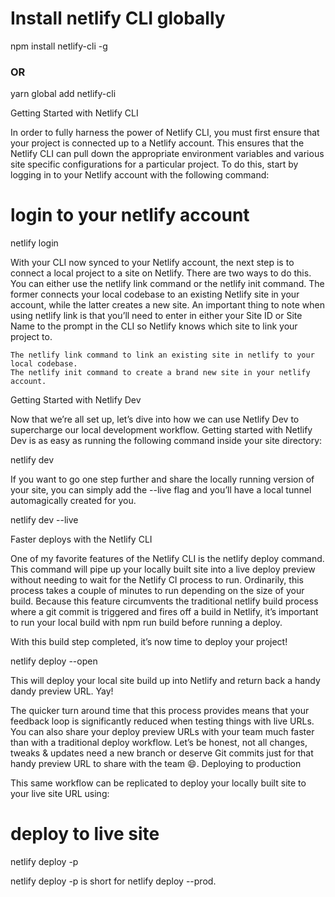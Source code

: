 # Install netlify CLI globally
npm install netlify-cli -g
### OR ### 
yarn global add netlify-cli

Getting Started with Netlify CLI

In order to fully harness the power of Netlify CLI, you must first ensure that your project is connected up to a Netlify account. This ensures that the Netlify CLI can pull down the appropriate environment variables and various site specific configurations for a particular project. To do this, start by logging in to your Netlify account with the following command:

# login to your netlify account
netlify login

With your CLI now synced to your Netlify account, the next step is to connect a local project to a site on Netlify. There are two ways to do this. You can either use the netlify link command or the netlify init command. The former connects your local codebase to an existing Netlify site in your account, while the latter creates a new site. An important thing to note when using netlify link is that you’ll need to enter in either your Site ID or Site Name to the prompt in the CLI so Netlify knows which site to link your project to.

    The netlify link command to link an existing site in netlify to your local codebase.
    The netlify init command to create a brand new site in your netlify account.

Getting Started with Netlify Dev

Now that we’re all set up, let’s dive into how we can use Netlify Dev to supercharge our local development workflow. Getting started with Netlify Dev is as easy as running the following command inside your site directory:

netlify dev

If you want to go one step further and share the locally running version of your site, you can simply add the --live flag and you’ll have a local tunnel automagically created for you.

netlify dev --live

Faster deploys with the Netlify CLI

One of my favorite features of the Netlify CLI is the netlify deploy command. This command will pipe up your locally built site into a live deploy preview without needing to wait for the Netlify CI process to run. Ordinarily, this process takes a couple of minutes to run depending on the size of your build. Because this feature circumvents the traditional netlify build process where a git commit is triggered and fires off a build in Netlify, it’s important to run your local build with npm run build before running a deploy.

With this build step completed, it’s now time to deploy your project!

netlify deploy --open

This will deploy your local site build up into Netlify and return back a handy dandy preview URL. Yay!

The quicker turn around time that this process provides means that your feedback loop is significantly reduced when testing things with live URLs. You can also share your deploy preview URLs with your team much faster than with a traditional deploy workflow. Let’s be honest, not all changes, tweaks & updates need a new branch or deserve Git commits just for that handy preview URL to share with the team 😄.
Deploying to production

This same workflow can be replicated to deploy your locally built site to your live site URL using:

# deploy to live site
netlify deploy -p

netlify deploy -p is short for netlify deploy --prod.